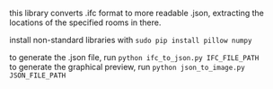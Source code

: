 this library converts .ifc format to more readable .json, extracting the 
locations of the specified rooms in there.

install non-standard libraries with `sudo pip install pillow numpy`  

to generate the .json file, run `python ifc_to_json.py IFC_FILE_PATH`  
to generate the graphical preview, run `python json_to_image.py JSON_FILE_PATH`